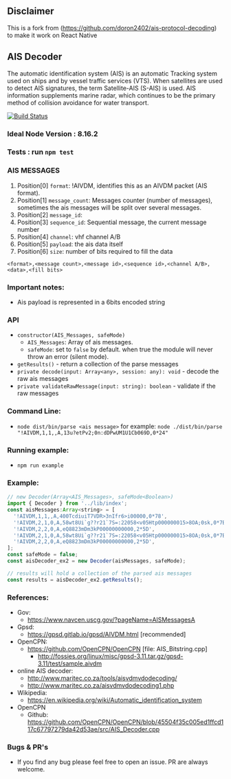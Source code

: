 ## Disclaimer

This is a fork from (https://github.com/doron2402/ais-protocol-decoding) to make it work on React Native

## AIS Decoder
  The automatic identification system (AIS) is an automatic
  Tracking system used on ships and by vessel traffic services (VTS).
  When satellites are used to detect AIS signatures, the term Satellite-AIS (S-AIS) is used.
  AIS information supplements marine radar, which continues to be the primary method of collision
  avoidance for water transport.


[![Build Status](https://travis-ci.org/doron2402/ais-protocol-decoding.svg?branch=master)](https://travis-ci.org/doron2402/ais-protocol-decoding)

### Ideal Node Version : 8.16.2

### Tests : run `npm test`

### AIS MESSAGES
  1. Position[0] `format`: !AIVDM, identifies this as an AIVDM packet (AIS format).
  2. Position[1] `message_count`:  Messages counter (number of messages), sometimes the ais messages will be split over several messages.
  3. Position[2] `message_id`:
  4. Position[3] `sequence_id`: Sequential message, the current message number
  5. Position[4] `channel`: vhf channel A/B
  6. Position[5] `payload`: the ais data itself
  7. Position[6] `size`: number of bits required to fill the data

  `<format>,<message count>,<message id>,<sequence id>,<channel A/B>,<data>,<fill bits>`


 ### Important notes:
  - Ais payload is represented in a 6bits encoded string


### API
  - `constructor(AIS_Messages, safeMode)`
    - `AIS_Messages`: Array of ais messages.
    - `safeMode`: set to `false` by default. when true the module will never throw an error (silent mode).
  - `getResults()` - return a collection of the parse messages
  - `private decode(input: Array<any>, session: any): void` - decode the raw ais messages
  - `private validateRawMessage(input: string): boolean` - validate if the raw messages


### Command Line:
  - `node dist/bin/parse <ais message>` for example: `node ./dist/bin/parse "!AIVDM,1,1,,A,13u?etPv2;0n:dDPwUM1U1Cb069D,0*24"`


### Running example:
  - `npm run example`

### Example:
```javascript
// new Decoder(Array<AIS_Messages>, safeMode<Boolean>)
import { Decoder } from '../lib/index';
const aisMessages:Array<string> = [
  '!AIVDM,1,1,,A,400TcdiuiT7VDR>3nIfr6>i00000,0*78',
  '!AIVDM,2,1,0,A,58wt8Ui`g??r21`7S=:22058<v05Htp000000015>8OA;0sk,0*7B',
  '!AIVDM,2,2,0,A,eQ8823mDm3kP00000000000,2*5D',
  '!AIVDM,2,1,0,A,58wt8Ui`g??r21`7S=:22058<v05Htp000000015>8OA;0sk,0*7B ',
  '!AIVDM,2,2,0,A,eQ8823mDm3kP00000000000,2*5D',
];
const safeMode = false;
const aisDecoder_ex2 = new Decoder(aisMessages, safeMode);

// results will hold a collection of the parsed ais messages
const results = aisDecoder_ex2.getResults();

```

 ### References:
  - Gov:
    - https://www.navcen.uscg.gov/?pageName=AISMessagesA
  - Gpsd:
    - https://gpsd.gitlab.io/gpsd/AIVDM.html [recommended]
  - OpenCPN:
    - https://github.com/OpenCPN/OpenCPN [file: AIS_Bitstring.cpp]
 		- http://fossies.org/linux/misc/gpsd-3.11.tar.gz/gpsd-3.11/test/sample.aivdm
  - online AIS decoder:
    - http://www.maritec.co.za/tools/aisvdmvdodecoding/
    - http://www.maritec.co.za/aisvdmvdodecoding1.php
  - Wikipedia:
    - https://en.wikipedia.org/wiki/Automatic_identification_system
  - OpenCPN
    - Github: https://github.com/OpenCPN/OpenCPN/blob/45504f35c005ed1ffcd117c67797279da42d53ae/src/AIS_Decoder.cpp


### Bugs & PR's
 - If you find any bug please feel free to open an issue. PR are always welcome.
